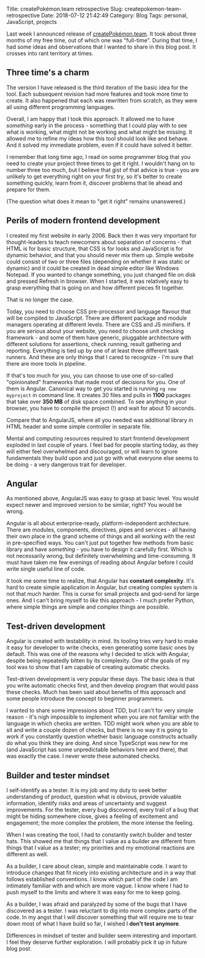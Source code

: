 Title: createPokémon.team retrospective
Slug: createpokemon-team-retrospective
Date: 2018-07-12 21:42:49
Category: Blog
Tags: personal, JavaScript, projects

Last week I announced release of [createPokémon.team](https://createpokemon.team/). It took about three months of my free time, out of which one was "full-time". During that time, I had some ideas and observations that I wanted to share in this blog post. It crosses into rant territory at times.

<!-- more -->

## Three time's a charm

The version I have released is the third iteration of the basic idea for the tool. Each subsequent revision had more features and took more time to create. It also happened that each was rewritten from scratch, as they were all using different programming languages.

Overall, I am happy that I took this approach. It allowed me to have *something* early in the process - something that I could play with to see what is working, what might not be working and what might be missing. It allowed me to refine my ideas how this tool should look like and behave. And it solved my immediate problem, even if it could have solved it better.

I remember that long time ago, I read on some programmer blog that you need to create your project three times to get it right. I wouldn't hang on to number three too much, but I believe that gist of that advice is true - you are unlikely to get everything right on your first try, so it's better to create something quickly, learn from it, discover problems that lie ahead and prepare for them.

(The question what does it mean to "get it right" remains unanswered.)

## Perils of modern frontend development

I created my first website in early 2006. Back then it was very important for thought-leaders to teach newcomers about separation of concerns - that HTML is for basic structure, that CSS is for looks and JavaScript is for dynamic behavior, and that you should never mix them up. Simple website could consist of two or three files (depending on whether it was static or dynamic) and it could be created in dead simple editor like Windows Notepad. If you wanted to change something, you just changed file on disk and pressed Refresh in browser. When I started, it was relatively easy to grasp everything that is going on and how different pieces fit together.

That is no longer the case.

Today, you need to choose CSS pre-processor and language flavour that will be compiled to JavaScript. There are different package and module managers operating at different levels. There are CSS and JS minifiers. If you are serious about your website, you need to choose unit checking framework - and some of them have generic, pluggable architecture with different solutions for assertions, check running, result gathering and reporting. Everything is tied up by one of at least three different task runners. And these are only things that I cared to recognize - I'm sure that there are more tools in pipeline.

If that's too much for you, you can choose to use one of so-called "opinionated" frameworks that made most of decisions for you. One of them is Angular. Canonical way to get you started is running `ng new myproject` in command line. It creates 30 files and pulls in **1100** packages that take over **350 MB** of disk space combined. To see anything in your browser, you have to compile the project (!) and wait for about 10 seconds.

Compare that to AngularJS, where all you needed was additional library in HTML header and some simple controller in separate file.

Mental and computing resources required to start frontend development exploded in last couple of years. I feel bad for people starting today, as they will either feel overwhelmed and discouraged, or will learn to ignore fundamentals they build upon and just go with what everyone else seems to be doing - a very dangerous trait for developer.

## Angular

As mentioned above, AngularJS was easy to grasp at basic level. You would expect newer and improved version to be similar, right? You would be wrong.

Angular is all about enterprise-ready, platform-independent architecture. There are modules, components, directives, pipes and services - all having their own place in the grand scheme of things and all working with the rest in pre-specified ways. You can't just put together few methods from basic library and have *something* - you have to design it carefully first. Which is not necessarily wrong, but definitely overwhelming and time-consuming. It must have taken me few evenings of reading about Angular before I could write single useful line of code.

It took me some time to realize, that Angular has **constant complexity**. It's hard to create simple application in Angular, but creating complex system is not that much harder. This is curse for small projects and god-send for large ones. And I can't bring myself to *like* this approach - I much prefer Python, where simple things are simple and complex things are possible.

## Test-driven development

Angular is created with testability in mind. Its tooling tries very hard to make it easy for developer to write checks, even generating some basic ones by default. This was one of the reasons why I decided to stick with Angular, despite being repeatedly bitten by its complexity. One of the goals of my tool was to show that I am capable of creating automatic checks.

Test-driven development is very popular these days. The basic idea is that you write automatic checks first, and then develop program that would pass these checks. Much has been said about benefits of this approach and some people introduce the concept to beginner programmers.

I wanted to share some impressions about TDD, but I can't for very simple reason - it's nigh impossible to implement when you are not familiar with the language in which checks are written. TDD might work when you are able to sit and write a couple dozen of checks, but there is no way it is going to work if you constantly question whether basic language constructs actually do what you think they are doing. And since TypeScript was new for me (and JavaScript has some unpredictable behaviors here and there), that was exactly the case. I never wrote these automated checks.

## Builder and tester mindset

I self-identify as a tester. It is my job and my duty to seek better understanding of product, question what is obvious, provide valuable information, identify risks and areas of uncertainty and suggest improvements. For the tester, every bug discovered, every trail of a bug that might be hiding somewhere close, gives a feeling of excitement and engagement; the more complex the problem, the more intense the feeling.

When I was creating the tool, I had to constantly switch builder and tester hats. This showed me that things that I value as a builder are different from things that I value as a tester; my priorities and my emotional reactions are different as well.

As a builder, I care about clean, simple and maintainable code. I want to introduce changes that fit nicely into existing architecture and in a way that follows established conventions. I know which part of the code I am intimately familiar with and which are more vague. I know where I had to push myself to the limits and where it was easy for me to keep going.

As a builder, I was afraid and paralyzed by some of the bugs that I have discovered as a tester. I was reluctant to dig into more complex parts of the code. In my angst that I will discover something that will require me to tear down most of what I have build so far, I wished I **don't test anymore**.

Differences in mindset of tester and builder seem interesting and important. I feel they deserve further exploration. I will probably pick it up in future blog post.
